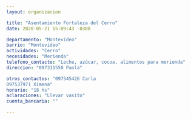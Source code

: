 ```yaml
---
layout: organizacion

title: "Asentamiento Fortaleza del Cerro"
date: 2020-05-21 15:09:43 -0300

departamento: "Montevideo"
barrio: "Montevideo"
actividades: "Cerro"
necesidades: "Merienda"
telefono_contacto: "Leche, azúcar, cocoa, alimentos para merienda"
direccion: "097311550 Paola"

otros_contactos: "097545426 Carla 
097537971 Ximena"
horario: "18 hs"
aclaraciones: "Llevar vasito"
cuenta_bancaria: ""

---
```

